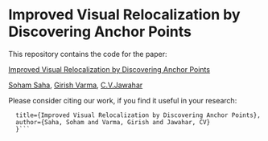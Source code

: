 # Improved Visual Relocalization by Discovering Anchor Points

This repository contains the code for the paper:

[Improved Visual Relocalization by Discovering Anchor Points](http://bmvc2018.org/contents/papers/0962.pdf)

[Soham Saha](https://soham0.github.io/), [Girish Varma](https://geevi.github.io/), [C.V.Jawahar](https://faculty.iiit.ac.in/~jawahar/)

Please consider citing our work, if you find it useful in your research:

  ```@article{sahaimproved,
    title={Improved Visual Relocalization by Discovering Anchor Points},
    author={Saha, Soham and Varma, Girish and Jawahar, CV}
    }```
